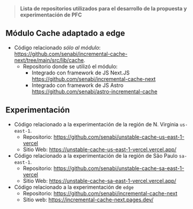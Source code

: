 > **Lista de repositorios utilizados para el desarrollo de la propuesta y experimentación de PFC**

## Módulo Cache adaptado a edge

- Código relacionado *sólo al módulo*: https://github.com/senabi/incremental-cache-next/tree/main/src/lib/cache.
  - Repositorio donde se utilizó el módulo:
    - Integrado con framework de JS Next.JS https://github.com/senabi/incremental-cache-next
    - Integrado con framework de JS Astro https://github.com/senabi/astro-incremental-cache

## Experimentación
- Código relacionado a la experimentación de la región de N. Virginia `us-east-1`.
  - Repositorio: https://github.com/senabi/unstable-cache-us-east-1-vercel
  - Sitio Web: https://unstable-cache-us-east-1-vercel.vercel.app/
- Código relacionado a la experimentación de la región de São Paulo `sa-east-1`.
  - Repositorio: https://github.com/senabi/unstable-cache-sa-east-1-vercel
  - Sitio Web: https://unstable-cache-sa-east-1-vercel.vercel.app/
- Código relacionado a la experimentación de `edge`
  - Repositorio: https://github.com/senabi/incremental-cache-next
  - Sitio web: https://incremental-cache-next.pages.dev/
